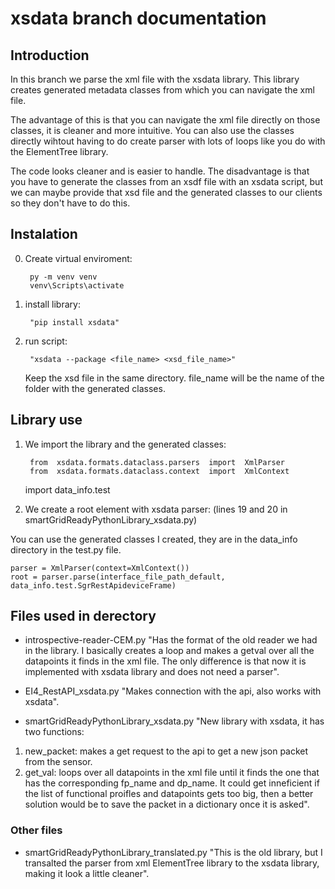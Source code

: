 # xsdata branch documentation

## Introduction
In this branch we parse the xml file with the xsdata library. This library creates generated metadata classes from which you can navigate the xml file.

The advantage of this is that you can navigate the xml file directly on those classes, it is cleaner and more intuitive. 
You can also use the classes directly wihtout having to do create parser with lots of loops like you do with the ElementTree library.

The code looks cleaner and is easier to handle. The disadvantage is that you have to generate the classes from an xsdf file with an xsdata script, but we can maybe provide that xsd file and the generated classes to our clients so they don't have to do this.

## Instalation
0) Create virtual enviroment:

		py -m venv venv
		venv\Scripts\activate
1) install library: 

		"pip install xsdata"
2) run script: 

		"xsdata --package <file_name> <xsd_file_name>"
	Keep the xsd file in the same directory.
	file_name will be the name of the folder with the generated classes.

## Library use
1) We import the library and the generated classes:

		from  xsdata.formats.dataclass.parsers  import  XmlParser 
		from  xsdata.formats.dataclass.context  import  XmlContext
	import  data_info.test

2) We create a root element with xsdata parser: (lines 19 and 20 in smartGridReadyPythonLibrary_xsdata.py)

You can use the generated classes I created, they are in the data_info directory in the test.py file.

	parser = XmlParser(context=XmlContext())
	root = parser.parse(interface_file_path_default, data_info.test.SgrRestApideviceFrame)

## Files used in derectory

- introspective-reader-CEM.py
"Has the format of the old reader we had in the library. I basically creates a loop and makes a getval over all the datapoints it finds in the xml file.
The only difference is that now it is implemented with xsdata library and does not need a parser".

- EI4_RestAPI_xsdata.py
	"Makes connection with the api, also works with xsdata".

- smartGridReadyPythonLibrary_xsdata.py
"New library with xsdata, it has two functions:
1) new_packet: makes a get request to the api to get a new json packet from the sensor.
2) get_val: loops over all datapoints in the xml file until it finds the one that has the corresponding fp_name and dp_name. It could get inneficient if the list of functional proifles and datapoints gets too big, then a better solution would be to save the packet in a dictionary once it is asked".


### Other files

- smartGridReadyPythonLibrary_translated.py
"This is the old library, but I transalted the parser from xml ElementTree library to the xsdata library, making it look a little cleaner".

